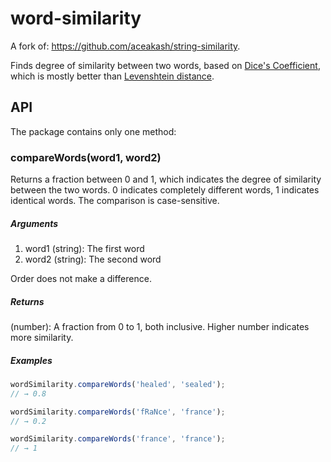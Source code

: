 word-similarity
=================

A fork of: https://github.com/aceakash/string-similarity.

Finds degree of similarity between two words, based on [Dice's Coefficient](http://en.wikipedia.org/wiki/S%C3%B8rensen%E2%80%93Dice_coefficient), which is mostly better than [Levenshtein distance](http://en.wikipedia.org/wiki/Levenshtein_distance).

## API

The package contains only one method:

### compareWords(word1, word2)

Returns a fraction between 0 and 1, which indicates the degree of similarity between the two words. 0 indicates completely different words, 1 indicates identical words. The comparison is case-sensitive.

##### Arguments
  
1. word1 (string): The first word
2. word2 (string): The second word
  
Order does not make a difference.
  
##### Returns
  
(number): A fraction from 0 to 1, both inclusive. Higher number indicates more similarity.

##### Examples
  
```javascript
wordSimilarity.compareWords('healed', 'sealed');
// → 0.8

wordSimilarity.compareWords('fRaNce', 'france');
// → 0.2

wordSimilarity.compareWords('france', 'france');
// → 1
```
